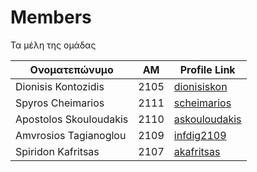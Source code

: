 # Members
Τα μέλη της ομάδας

| Ονοματεπώνυμο | ΑΜ | Profile Link |
| --- | --- | --- |
| Dionisis Kontozidis | 2105 | [dionisiskon](https://github.com/dionisiskon) |
| Spyros Cheimarios | 2111 | [scheimarios](https://github.com/scheimarios) |
| Apostolos Skouloudakis | 2110 | [askouloudakis](https://github.com/askouloudakis) |
| Amvrosios Tagianoglou | 2109 | [infdig2109](https://infdig2109.github.io/modern-resume-theme) | 
| Spiridon Kafritsas | 2107 | [akafritsas](https://akafritsas.github.io/online-cv) 
